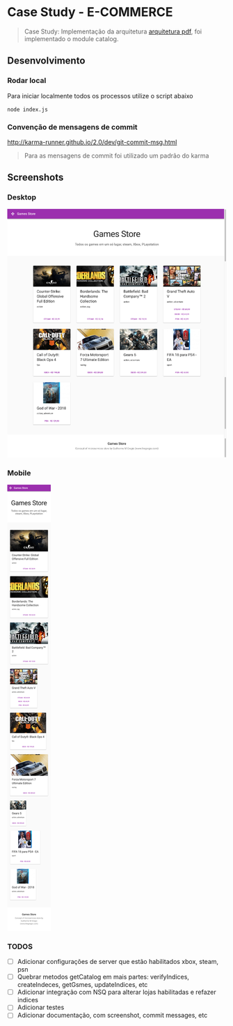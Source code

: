 # Case Study - E-COMMERCE

> Case Study: Implementação da arquitetura [arquitetura pdf], foi implementado o module catalog.

## Desenvolvimento

### Rodar local

Para iniciar localmente todos os processos utilize o script abaixo

```
node index.js
```

### Convenção de mensagens de commit

<http://karma-runner.github.io/2.0/dev/git-commit-msg.html>

> Para as mensagens de commit foi utilizado um padrão do karma

## Screenshots

### Desktop

![desktop][screenshot desktop]

### Mobile

![mobile][screenshot mobile]

### TODOS

- [ ] Adicionar configurações de server que estão habilitados xbox, steam, psn
- [ ] Quebrar metodos getCatalog em mais partes: verifyIndices, createIndeces, getGsmes, updateIndices, etc
- [ ] Adicionar integração com NSQ para alterar lojas habilitadas e refazer indices
- [ ] Adicionar testes
- [ ] Adicionar documentação, com screenshot, commit messages, etc

[arquitetura pdf]: ./resources/arquitetura.pdf
[screenshot mobile]: ./resources/screenshot-mobile.png
[screenshot desktop]: ./resources/scrrenshot-desktop.png
